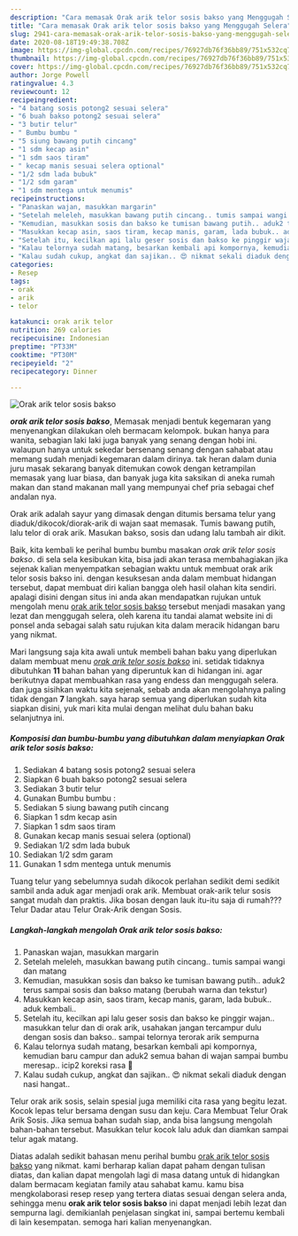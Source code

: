 ```yaml
---
description: "Cara memasak Orak arik telor sosis bakso yang Menggugah Selera"
title: "Cara memasak Orak arik telor sosis bakso yang Menggugah Selera"
slug: 2941-cara-memasak-orak-arik-telor-sosis-bakso-yang-menggugah-selera
date: 2020-08-18T19:49:38.708Z
image: https://img-global.cpcdn.com/recipes/76927db76f36bb89/751x532cq70/orak-arik-telor-sosis-bakso-foto-resep-utama.jpg
thumbnail: https://img-global.cpcdn.com/recipes/76927db76f36bb89/751x532cq70/orak-arik-telor-sosis-bakso-foto-resep-utama.jpg
cover: https://img-global.cpcdn.com/recipes/76927db76f36bb89/751x532cq70/orak-arik-telor-sosis-bakso-foto-resep-utama.jpg
author: Jorge Powell
ratingvalue: 4.3
reviewcount: 12
recipeingredient:
- "4 batang sosis potong2 sesuai selera"
- "6 buah bakso potong2 sesuai selera"
- "3 butir telur"
- " Bumbu bumbu "
- "5 siung bawang putih cincang"
- "1 sdm kecap asin"
- "1 sdm saos tiram"
- " kecap manis sesuai selera optional"
- "1/2 sdm lada bubuk"
- "1/2 sdm garam"
- "1 sdm mentega untuk menumis"
recipeinstructions:
- "Panaskan wajan, masukkan margarin"
- "Setelah meleleh, masukkan bawang putih cincang.. tumis sampai wangi dan matang"
- "Kemudian, masukkan sosis dan bakso ke tumisan bawang putih.. aduk2 terus sampai sosis dan bakso matang (berubah warna dan tekstur)"
- "Masukkan kecap asin, saos tiram, kecap manis, garam, lada bubuk.. aduk kembali.."
- "Setelah itu, kecilkan api lalu geser sosis dan bakso ke pinggir wajan.. masukkan telur dan di orak arik, usahakan jangan tercampur dulu dengan sosis dan bakso.. sampai telornya terorak arik sempurna"
- "Kalau telornya sudah matang, besarkan kembali api kompornya, kemudian baru campur dan aduk2 semua bahan di wajan sampai bumbu meresap.. icip2 koreksi rasa 🥰"
- "Kalau sudah cukup, angkat dan sajikan.. 😍 nikmat sekali diaduk dengan nasi hangat.."
categories:
- Resep
tags:
- orak
- arik
- telor

katakunci: orak arik telor 
nutrition: 269 calories
recipecuisine: Indonesian
preptime: "PT33M"
cooktime: "PT30M"
recipeyield: "2"
recipecategory: Dinner

---
```



![Orak arik telor sosis bakso](https://img-global.cpcdn.com/recipes/76927db76f36bb89/751x532cq70/orak-arik-telor-sosis-bakso-foto-resep-utama.jpg)

<b><i>orak arik telor sosis bakso</i></b>, Memasak menjadi bentuk kegemaran yang menyenangkan dilakukan oleh bermacam kelompok. bukan hanya para wanita, sebagian laki laki juga banyak yang senang dengan hobi ini. walaupun hanya untuk sekedar bersenang senang dengan sahabat atau memang sudah menjadi kegemaran dalam dirinya. tak heran dalam dunia juru masak sekarang banyak ditemukan cowok dengan ketrampilan memasak yang luar biasa, dan banyak juga kita saksikan di aneka rumah makan dan stand makanan mall yang mempunyai chef pria sebagai chef andalan nya.

Orak arik adalah sayur yang dimasak dengan ditumis bersama telur yang diaduk/dikocok/diorak-arik di wajan saat memasak. Tumis bawang putih, lalu telor di orak arik. Masukan bakso, sosis dan udang lalu tambah air dikit.

Baik, kita kembali ke perihal bumbu bumbu masakan <i>orak arik telor sosis bakso</i>. di sela sela kesibukan kita, bisa jadi akan terasa membahagiakan jika sejenak kalian menyempatkan sebagian waktu untuk membuat orak arik telor sosis bakso ini. dengan kesuksesan anda dalam membuat hidangan tersebut, dapat membuat diri kalian bangga oleh hasil olahan kita sendiri. apalagi disini dengan situs ini anda akan mendapatkan rujukan untuk mengolah menu <u>orak arik telor sosis bakso</u> tersebut menjadi masakan yang lezat dan menggugah selera, oleh karena itu tandai alamat website ini di ponsel anda sebagai salah satu rujukan kita dalam meracik hidangan baru yang nikmat.


Mari langsung saja kita awali untuk membeli bahan baku yang diperlukan dalam membuat menu <u><i>orak arik telor sosis bakso</i></u> ini. setidak tidaknya dibutuhkan <b>11</b> bahan bahan yang diperuntuk kan di hidangan ini. agar berikutnya dapat membuahkan rasa yang endess dan menggugah selera. dan juga sisihkan waktu kita sejenak, sebab anda akan mengolahnya paling tidak dengan <b>7</b> langkah. saya harap semua yang diperlukan sudah kita siapkan disini, yuk mari kita mulai dengan melihat dulu bahan baku selanjutnya ini.

<!--inarticleads1-->

##### Komposisi dan bumbu-bumbu yang dibutuhkan dalam menyiapkan Orak arik telor sosis bakso:

1. Sediakan 4 batang sosis potong2 sesuai selera
1. Siapkan 6 buah bakso potong2 sesuai selera
1. Sediakan 3 butir telur
1. Gunakan  Bumbu bumbu :
1. Sediakan 5 siung bawang putih cincang
1. Siapkan 1 sdm kecap asin
1. Siapkan 1 sdm saos tiram
1. Gunakan  kecap manis sesuai selera (optional)
1. Sediakan 1/2 sdm lada bubuk
1. Sediakan 1/2 sdm garam
1. Gunakan 1 sdm mentega untuk menumis


Tuang telur yang sebelumnya sudah dikocok perlahan sedikit demi sedikit sambil anda aduk agar menjadi orak arik. Membuat orak-arik telur sosis sangat mudah dan praktis. Jika bosan dengan lauk itu-itu saja di rumah??? Telur Dadar atau Telur Orak-Arik dengan Sosis. 

<!--inarticleads2-->

##### Langkah-langkah mengolah Orak arik telor sosis bakso:

1. Panaskan wajan, masukkan margarin
1. Setelah meleleh, masukkan bawang putih cincang.. tumis sampai wangi dan matang
1. Kemudian, masukkan sosis dan bakso ke tumisan bawang putih.. aduk2 terus sampai sosis dan bakso matang (berubah warna dan tekstur)
1. Masukkan kecap asin, saos tiram, kecap manis, garam, lada bubuk.. aduk kembali..
1. Setelah itu, kecilkan api lalu geser sosis dan bakso ke pinggir wajan.. masukkan telur dan di orak arik, usahakan jangan tercampur dulu dengan sosis dan bakso.. sampai telornya terorak arik sempurna
1. Kalau telornya sudah matang, besarkan kembali api kompornya, kemudian baru campur dan aduk2 semua bahan di wajan sampai bumbu meresap.. icip2 koreksi rasa 🥰
1. Kalau sudah cukup, angkat dan sajikan.. 😍 nikmat sekali diaduk dengan nasi hangat..


Telur orak arik sosis, selain spesial juga memiliki cita rasa yang begitu lezat. Kocok lepas telur bersama dengan susu dan keju. Cara Membuat Telur Orak Arik Sosis. Jika semua bahan sudah siap, anda bisa langsung mengolah bahan-bahan tersebut. Masukkan telur kocok lalu aduk dan diamkan sampai telur agak matang. 

Diatas adalah sedikit bahasan menu perihal bumbu <u>orak arik telor sosis bakso</u> yang nikmat. kami berharap kalian dapat paham dengan tulisan diatas, dan kalian dapat mengolah lagi di masa datang untuk di hidangkan dalam bermacam kegiatan family atau sahabat kamu. kamu bisa mengkolaborasi resep resep yang tertera diatas sesuai dengan selera anda, sehingga menu <b>orak arik telor sosis bakso</b> ini dapat menjadi lebih lezat dan sempurna lagi. demikianlah penjelasan singkat ini, sampai bertemu kembali di lain kesempatan. semoga hari kalian menyenangkan.
